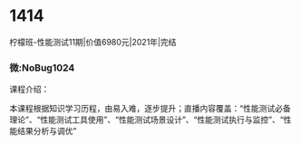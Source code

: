 # 1414
柠檬班-性能测试11期|价值6980元|2021年|完结
### 微:NoBug1024 


课程介绍：

本课程根据知识学习历程，由易入难，逐步提升；直播内容覆盖：“性能测试必备理论”、“性能测试工具使用”、“性能测试场景设计”、“性能测试执行与监控”、“性能结果分析与调优”

